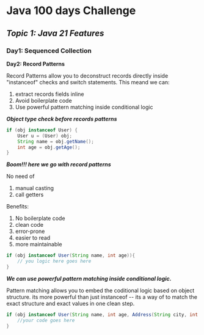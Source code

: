 # **Java 100 days Challenge**

## _**Topic 1: Java 21 Features**_

### **__Day1: Sequenced Collection__**

**__Day2: Record Patterns__**


Record Patterns allow you to deconstruct records directly inside "instanceof" checks
and switch statements. This meand we can:
1. extract records fields inline
2. Avoid boilerplate code
3. Use powerful pattern matching inside conditional logic


_**Object type check before records patterns**_

```java
if (obj instanceof User) {
    User u = (User) obj;
    String name = obj.getName();
    int age = obj.getAge();
}
```

_**Boom!!! here we go with record patterns**_

No need of
1. manual casting
2. call getters

Benefits:
1. No boilerplate code
2. clean code
3. error-prone
4. easier to read
5. more maintainable
```java
if (obj instanceof User(String name, int age)){
    // you logic here goes here
}
```

**_We can use powerful pattern matching inside conditional logic._**

Pattern matching allows you to embed the coditional logic based on object structure.
its more powerful than just instanceof -- its a way of to match the exact structure and exact values in one clean step.

```java
if (obj instanceof User(String name, int age, Address(String city, int zip))) {
    //your code goes here    
}
```
